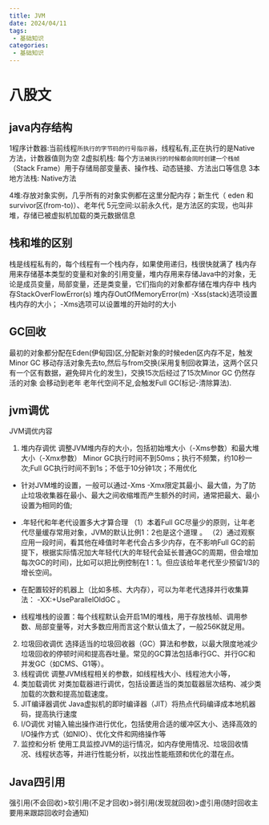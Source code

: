 ```yaml
---
title: JVM
date: 2024/04/11
tags:
 - 基础知识
categories:
 - 基础知识
---
```

 
 # 八股文
 ## java内存结构
 1程序计数器:当前线程`所执行的字节码的行号指示器`，线程私有,正在执行的是Native方法，计数器值则为空
 2虚拟机栈: 每个方`法被执行的时候都会同时创建一个栈帧`（Stack Frame）用于存储局部变量表、操作栈、动态链接、方法出口等信息
 3本地方法栈: Native方法

 4堆:存放对象实例，几乎所有的对象实例都在这里分配内存；新生代（ eden 和 survivor区(from-to)）、老年代
 5元空间:以前永久代，是方法区的实现，也叫非堆，存储已被虚拟机加载的类元数据信息


## 栈和堆的区别
栈是线程私有的，每个线程有一个栈内存，如果使用递归，栈很快就满了
栈内存用来存储基本类型的变量和对象的引用变量，堆内存用来存储Java中的对象，无论是成员变量，局部变量，还是类变量，它们指向的对象都存储在堆内存中
栈内存StackOverFlowError(s)           堆内存OutOfMemoryError(m)
-Xss(stack)选项设置栈内存的大小； -Xms选项可以设置堆的开始时的大小



## GC回收
最初的对象都分配在Eden(伊甸园)区,分配新对象的时候eden区内存不足，触发Minor GC 
移动存活对象先去to,然后与from交换(采用复制回收算法，这两个区只有一个区有数据，避免碎片化的发生)，交换15次后经过了15次Minor GC 仍然存活的对象 会移动到老年
老年代空间不足,会触发Full GC(标记-清除算法).



## jvm调优
JVM调优内容
1. 堆内存调优
调整JVM堆内存的大小，包括初始堆大小（-Xms参数）和最大堆大小（-Xmx参数）
Minor GC执行时间不到50ms；执行不频繁，约10秒一次;Full GC执行时间不到1s；不低于10分钟1次；不用优化
- 针对JVM堆的设置，一般可以通过-Xms -Xmx限定其最小、最大值，为了防止垃圾收集器在最小、最大之间收缩堆而产生额外的时间，通常把最大、最小设置为相同的值;
- .年轻代和年老代设置多大才算合理
（1）本着Full GC尽量少的原则，让年老代尽量缓存常用对象，JVM的默认比例1：2也是这个道理 。 
（2）通过观察应用一段时间，看其他在峰值时年老代会占多少内存，在不影响Full GC的前提下，根据实际情况加大年轻代(大的年轻代会延长普通GC的周期，但会增加每次GC的时间)，比如可以把比例控制在1：1。但应该给年老代至少预留1/3的增长空间。

- 在配置较好的机器上（比如多核、大内存），可以为年老代选择并行收集算法： -XX:+UseParallelOldGC 。
- 线程堆栈的设置：每个线程默认会开启1M的堆栈，用于存放栈帧、调用参数、局部变量等，对大多数应用而言这个默认值太了，一般256K就足用。

2. 垃圾回收调优
选择适当的垃圾回收器（GC）算法和参数，以最大限度地减少垃圾回收的停顿时间和提高吞吐量。常见的GC算法包括串行GC、并行GC和并发GC（如CMS、G1等）。
3. 线程调优
调整JVM线程相关的参数，如线程栈大小、线程池大小等，
4. 类加载调优
对类加载器进行调优，包括设置适当的类加载器层次结构、减少类加载的次数和提高加载速度。
5. JIT编译器调优
Java虚拟机的即时编译器（JIT）将热点代码编译成本地机器码，提高执行速度
5. I/O调优
对输入输出操作进行优化，包括使用合适的缓冲区大小、选择高效的I/O操作方式（如NIO）、优化文件和网络操作等
6. 监控和分析
使用工具监控JVM的运行情况，如内存使用情况、垃圾回收情况、线程状态等，并进行性能分析，以找出性能瓶颈和优化的潜在点。



## Java四引用
强引用(不会回收)>软引用(不足才回收)>弱引用(发现就回收)>虚引用(随时回收主要用来跟踪回收时会通知)